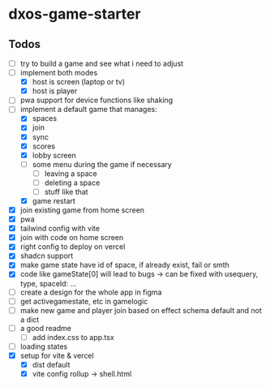 # dxos-game-starter
## Todos
- [ ] try to build a game and see what i need to adjust
- [ ] implement both modes
  - [x] host is screen (laptop or tv)
  - [x] host is player
- [ ] pwa support for device functions like shaking
- [ ] implement a default game that manages:
  - [x] spaces
  - [x] join
  - [x] sync
  - [x] scores
  - [x] lobby screen
  - [ ] some menu during the game if necessary
    - [ ] leaving a space
    - [ ] deleting a space
    - [ ] stuff like that
  - [x] game restart
- [x] join existing game from home screen
- [x] pwa 
- [x] tailwind config with vite
- [x] join with code on home screen
- [x] right config to deploy on vercel
- [x] shadcn support
- [x] make game state have id of space, if already exist, fail or smth
- [x] code like gameState[0] will lead to bugs -> can be fixed with usequery, type, spaceId: ...
- [ ] create a design for the whole app in figma
- [ ] get activegamestate, etc in gamelogic
- [ ] make new game and player join based on effect schema default and not a dict
- [ ] a good readme
  - [ ] add index.css to app.tsx
- [ ] loading states
- [x] setup for vite & vercel
  - [x] dist default
  - [x] vite config rollup -> shell.html